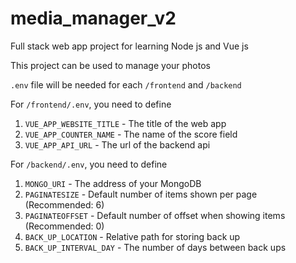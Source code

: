 # media_manager_v2

Full stack web app project for learning Node js and Vue js

This project can be used to manage your photos

`.env` file will be needed for each `/frontend` and `/backend`

For `/frontend/.env`, you need to define
1. `VUE_APP_WEBSITE_TITLE` - The title of the web app
2. `VUE_APP_COUNTER_NAME` - The name of the score field
3. `VUE_APP_API_URL` - The url of the backend api

For `/backend/.env`, you need to define
1. `MONGO_URI` - The address of your MongoDB
2. `PAGINATESIZE` - Default number of items shown per page (Recommended: 6)
3. `PAGINATEOFFSET` - Default number of offset when showing items (Recommended: 0)
4. `BACK_UP_LOCATION` - Relative path for storing back up
5. `BACK_UP_INTERVAL_DAY` - The number of days between back ups
